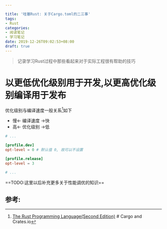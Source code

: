 ```yaml
---

title: '哇塞Rust: 关于Cargo.toml的二三事'
tags:
- Rust
categories:
- 阅读笔记
- 学习笔记
date: 2019-12-26T09:02:53+08:00
draft: true
---
```


> 记录学习Rust过程中那些看起来对于实际工程很有帮助的技巧

# 以更低优化级别用于开发,以更高优化级别编译用于发布

优化级别与编译速度一般关系[^1]如下
- 慢<- 编译速度 ->快
- 高<- 优化级别 ->低
```toml
# ...

[profile.dev]
opt-level = 0 # 默认值 0, 故可以不设置

[profile.release]
opt-level = 3

# ...
```
==TODO:这里以后补充更多关于性能调优的知识==


## 参考:
[^1]: [The Rust Programming Language(Second Edition)]() # Cargo and Crates.io
